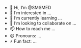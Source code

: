 - 👋 Hi, I’m @SMSMED
- 👀 I’m interested in ...
- 🌱 I’m currently learning ...
- 💞️ I’m looking to collaborate on ...
- 📫 How to reach me ...
- 😄 Pronouns: ...
- ⚡ Fun fact: ...

<!---
SMSMED/SMSMED is a ✨ special ✨ repository because its `README.md` (this file) appears on your GitHub profile.
You can click the Preview link to take a look at your changes.
--->
